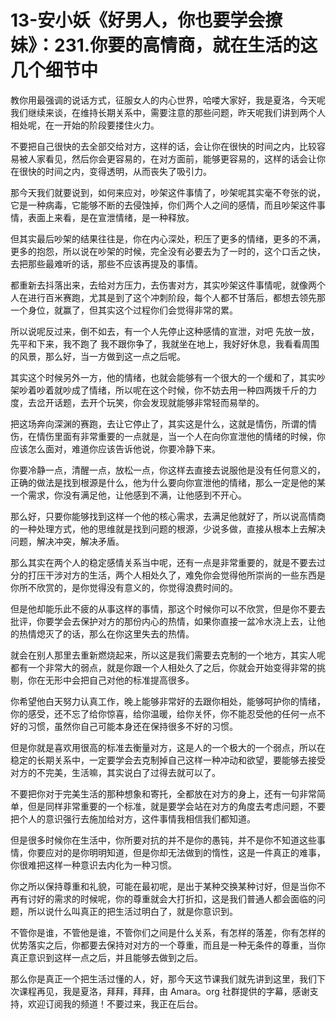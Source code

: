 # 13-安小妖《好男人，你也要学会撩妹》：231.你要的高情商，就在生活的这几个细节中

教你用最强调的说话方式，征服女人的内心世界，哈喽大家好，我是夏洛，今天呢我们继续来谈，在维持长期关系中，需要注意的那些问题，昨天呢我们讲到两个人相处呢，在一开始的阶段要搂住火力。

不要把自己很快的去全部交给对方，这样的话，会让你在很快的时间之内，比较容易被人家看见，然后你会更容易的，在对方面前，能够更容易的，这样的话会让你在很快的时间之内，变得透明，从而丧失了吸引力。

那今天我们就要说到，如何来应对，吵架这件事情了，吵架呢其实毫不夸张的说，它是一种病毒，它能够不断的去侵蚀掉，你们两个人之间的感情，而且吵架这件事情，表面上来看，是在宣泄情绪，是一种释放。

但其实最后吵架的结果往往是，你在内心深处，积压了更多的情绪，更多的不满，更多的抱怨，所以说在吵架的时候，完全没有必要去为了一时的，这个口舌之快，去把那些最难听的话，那些不应该再提及的事情。

都重新去抖落出来，去给对方压力，去伤害对方，其实吵架这件事情呢，就像两个人在进行百米赛跑，尤其是到了这个冲刺阶段，每个人都不甘落后，都想去领先那一个身位，就赢了，但其实这个过程你们会觉得非常的累。

所以说呢反过来，倒不如去，有一个人先停止这种感情的宣泄，对吧 先放一放，先平和下来，我不跑了 我不跟你争了，我就坐在地上，我好好休息，我看看周围的风景，那么好，当一方做到这一点之后呢。

其实这个时候另外一方，他的情绪，也就会能够有一个很大的一个缓和了，其实吵架吵着吵着就吵成了情绪，所以呢在这个时候，你不妨去用一种四两拨千斤的力度，去岔开话题，去开个玩笑，你会发现就能够非常轻而易举的。

把这场奔向深渊的赛跑，去让它停止了，其实这是什么，这就是情伤，所谓的情伤，在情伤里面有非常重要的一点就是，当一个人在向你宣泄他的情绪的时候，你应该怎么面对，难道你应该告诉他说，你要冷静下来。

你要冷静一点，清醒一点，放松一点，你这样去直接去说服他是没有任何意义的，正确的做法是找到根源是什么，他为什么要向你宣泄他的情绪，那么一定是他的某一个需求，你没有满足他，让他感到不满，让他感到不开心。

那么好，只要你能够找到这样一个他的核心需求，去满足他就好了，所以说高情商的一种处理方式，他的思维就是找到问题的根源，少说多做，直接从根本上去解决问题，解决冲突，解决矛盾。

那么其实在两个人的稳定感情关系当中呢，还有一点是非常重要的，就是不要去过分的打压干涉对方的生活，两个人相处久了，难免你会觉得他所崇尚的一些东西是你所不欣赏的，是你觉得没有意义的，你觉得浪费时间的。

但是他却能乐此不疲的从事这样的事情，那这个时候你可以不欣赏，但是你不要去批评，你要学会去保护对方的那份内心的热情，如果你直接一盆冷水浇上去，让他的热情熄灭了的话，那么在你这里失去的热情。

就会在别人那里去重新燃烧起来，所以这是我们需要去克制的一个地方，其实人呢都有一个非常大的弱点，就是你跟一个人相处久了之后，你就会开始变得非常的挑剔，你在无形中会把自己对他的标准提高很多。

你希望他白天努力认真工作，晚上能够非常好的去跟你相处，能够呵护你的情绪，你的感受，还不忘了给你惊喜，给你温暖，给你关怀，你不能忍受他的任何一点不好的习惯，虽然你自己可能本身还在保持很多不好的习惯。

但是你就是喜欢用很高的标准去衡量对方，这是人的一个极大的一个弱点，所以在稳定的长期关系中，一定要学会去克制掉自己这样一种冲动和欲望，要能够去接受对方的不完美，生活嘛，其实说白了过得去就可以了。

不要把你对于完美生活的那种想象和寄托，全都放在对方的身上，还有一句非常简单，但是同样非常重要的一个标准，就是要学会站在对方的角度去考虑问题，不要把个人的意识强行去施加给对方，这件事情我相信我们都知道。

但是很多时候你在生活中，你所要对抗的并不是你的愚钝，并不是你不知道这些事情，你要应对的是你明明知道，但是你却无法做到的惰性，这是一件真正的难事，你很难把这样一种意识去内化为一种习惯。

你之所以保持尊重和礼貌，可能在最初呢，是出于某种交换某种讨好，但是当你不再有讨好的需求的时候呢，你的尊重就会大打折扣，这是我们普通人都会面临的问题，所以说什么叫真正的把生活过明白了，就是你意识到。

不管你是谁，不管他是谁，不管你们之间是什么关系，有怎样的落差，你有怎样的优势落实之后，你都要去保持对对方的一个尊重，而且是一种无条件的尊重，当你真正意识到这样一点之后，并且能够去做到之后。

那么你是真正一个把生活过懂的人，好，那今天这节课我们就先讲到这里，我们下次课程再见，我是夏洛，拜拜，拜拜，由 Amara。org 社群提供的字幕，感谢支持，欢迎订阅我的频道！不要过来，我正在后台。


